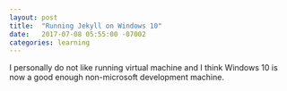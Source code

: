 ```yaml
---
layout: post
title:  "Running Jekyll on Windows 10"
date:   2017-07-08 05:55:00 -07002
categories: learning
---
```


I personally do not like running virtual machine and I think Windows 10 is now a good enough non-microsoft development machine. 